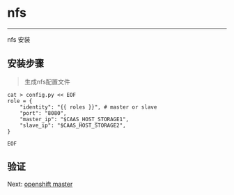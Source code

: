 # nfs

---

nfs 安装

## 安装步骤

> 生成nfs配置文件

```
cat > config.py << EOF
role = {
    "identity": "{{ roles }}", # master or slave
    "port": "8080",
    "master_ip": "$CAAS_HOST_STORAGE1",
    "slave_ip": "$CAAS_HOST_STORAGE2",
}

EOF
```

## 验证

Next: [openshift master](/openshift-master.md)

